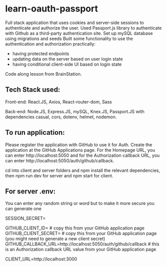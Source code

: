 # learn-oauth-passport

Full stack application that uses cookies and server-side sessions to authenticate and authorize the user. 
Used Passport.js library to authenticate with Github as a third-party authentication site. 
Set up mySQL database using migrations and seeds
Built some functionality to use the authentication and authorization practically: 
  - having protected endpoints
  - updating data on the server based on user login state
  - having conditional client-side UI based on login state
  
Code along lesson from BrainStation.

## Tech Stack used: 

Front-end: React.JS, Axios, React-router-dom, Sass

Back-end: Node.JS, Express.JS, mySQL, Knex.JS, Passport.JS with dependencies casual, cors, dotenv, helmet, nodemon.

## To run application: 
Please register the application with GitHub to use it for Auth. Create the application at the GitHub Applications page.
For the Homepage URL, you can enter http://localhost:5050 and for the Authorization callback URL, you can enter http://localhost:5050/auth/github/callback.

cd into client and server folders and npm install the relevant dependencies, then npm run dev for server and npm start for client. 

## For server .env:
You can enter any random string or word but to make it more secure you can generate one

SESSION_SECRET=<YOUR SESSION SECRET STRING>

GITHUB_CLIENT_ID=<YOUR CLIENT ID> # copy this from your GitHub application page
GITHUB_CLIENT_SECRET=<YOUR CLIENT SECRET> # copy this from your GitHub application page (you might need to generate a new client secret)
GITHUB_CALLBACK_URL=http://localhost:5050/auth/github/callback # this is an Authorization callback URL value from your GitHub application page

CLIENT_URL=http://localhost:3000
